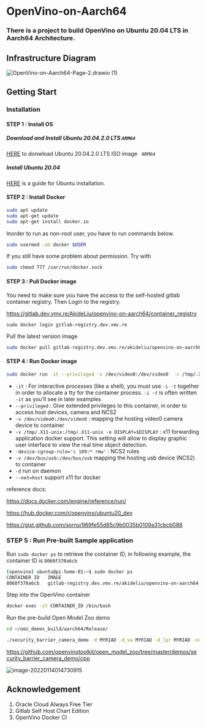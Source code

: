 # OpenVino-on-Aarch64

### There is a project to build OpenVino on Ubuntu 20.04 LTS in Aarch64 Architecture.

## Infrastructure Diagram

![OpenVino-on-Aarch64-Page-2.drawio (1)](https://minio.llycloud.com/image/uPic/image-202201144c7hlR.png)

## Getting Start

### Installation

#### STEP 1 : Install OS

##### Download and Install Ubuntu 20.04.2.0 LTS `ARM64`

[HERE](https://cdimage.ubuntu.com/releases/20.04/release/ubuntu-20.04.3-live-server-arm64.iso) to donwload Ubuntu 20.04.2.0 LTS ISO image ` ARM64`

##### Install Ubuntu 20.04

[HERE](https://phoenixnap.com/kb/install-ubuntu-20-04) is a guide for Ubuntu installation.

#### STEP 2 : Install Docker


```sh
sudo apt update
sudo apt-get update
sudo apt-get install docker.io
```

Inorder to run as non-root user, you have to run commands below.

```sh
sudo usermod -aG docker $USER
```

If you still have some problem about permission. Try with

```sh
sudo chmod 777 /var/run/docker.sock
```

#### STEP 3 : Pull Docker image

You need to make sure you have the access to the self-hosted gitlab container registry. Then Login to the registry.

https://gitlab.dev.vmv.re/AkideLiu/openvino-on-aarch64/container_registry

```shell
sudo docker login gitlab-registry.dev.vmv.re
```

Pull the latest version image

```sh
sudo docker pull gitlab-registry.dev.vmv.re/akideliu/openvino-on-aarch64:latest
```

#### STEP 4 : Run Docker image

```sh
sudo docker run -it --privileged -v /dev/video0:/dev/video0  -v /tmp/.X11-unix:/tmp/.X11-unix -e DISPLAY=$DISPLAY --device-cgroup-rule='c 189:* rmw' -v /dev/bus/usb:/dev/bus/usb  -d --net=host gitlab-registry.dev.vmv.re/akideliu/openvino-on-aarch64
```

- `-it` : For interactive processes (like a shell), you must use `-i -t` together in order to allocate a tty for the container process. `-i -t` is often written `-it` as you’ll see in later examples
- `--privileged` :  Give extended privileges to this container, in order to access host devices, camera and NCS2
- `-v /dev/video0:/dev/video0` : mapping the hosting video0 camera device to container
- `-v /tmp/.X11-unix:/tmp/.X11-unix -e DISPLAY=$DISPLAY` : x11 forwarding application docker support. This setting will allow to display graphic user interface to view the real time object detection.
- `-device-cgroup-rule='c 189:* rmw'` : NCS2 rules
- `-v /dev/bus/usb:/dev/bus/usb` mapping the hosting usb device (NCS2) to container
- `-d` run on daemon
- `--net=host` support x11 for docker

reference docs:

https://docs.docker.com/engine/reference/run/

https://hub.docker.com/r/openvino/ubuntu20_dev

https://gist.github.com/sorny/969fe55d85c9b0035b0109a31cbcb088

### STEP 5 : Run Pre-built Sample application 

Run `sudo docker ps` to retrieve the container ID, in following example, the container ID is `8060f370a6cb`

```sh
(openvino) ubuntu@pi-home-01:~$ sudo docker ps
CONTAINER ID   IMAGE                                                     COMMAND        CREATED       STATUS       PORTS                                                                                          NAMES
8060f370a6cb   gitlab-registry.dev.vmv.re/akideliu/openvino-on-aarch64   "/bin/bash"    6 hours ago   Up 6 hours                                                                                                    crazy_satoshi
```

Step into the OpenVino container

```sh
docker exec -it CONTAINER_ID /bin/bash
```

Run the pre-build Open Model Zoo demo

```sh
cd ~/omz_demos_build/aarch64/Release/

./security_barrier_camera_demo -d MYRIAD -d_va MYRIAD -d_lpr MYRIAD -nc 1 -m /opt/intel/openvino/demos/security_barrier_camera_demo/cpp/intel/vehicle-license-plate-detection-barrier-0106/FP16/vehicle-license-plate-detection-barrier-0106.xml -m_lpr /opt/intel/openvino/demos/security_barrier_camera_demo/cpp/intel/license-plate-recognition-barrier-0001/FP16/license-plate-recognition-barrier-0001.xml -m_va /opt/intel/openvino/demos/security_barrier_camera_demo/cpp/intel/vehicle-attributes-recognition-barrier-0039/FP16/vehicle-attributes-recognition-barrier-0039.xml
```

https://github.com/openvinotoolkit/open_model_zoo/tree/master/demos/security_barrier_camera_demo/cpp



![image-20220114014730915](https://minio.llycloud.com/image/uPic/image-2022011477ir89.png)

## Acknowledgement

1. Oracle Cloud Always Free Tier
2. Gitlab Self Host Chart Edition
3. OpenVino Docker CI
